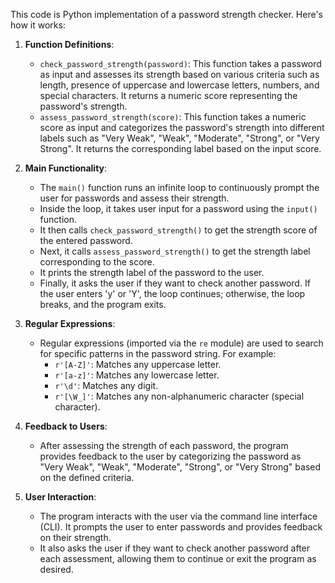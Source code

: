 This code is Python implementation of a password strength checker. Here's how it works:

1. **Function Definitions**:
   - `check_password_strength(password)`: This function takes a password as input and assesses its strength based on various criteria such as length, presence of uppercase and lowercase letters, numbers, and special characters. It returns a numeric score representing the password's strength.
   - `assess_password_strength(score)`: This function takes a numeric score as input and categorizes the password's strength into different labels such as "Very Weak", "Weak", "Moderate", "Strong", or "Very Strong". It returns the corresponding label based on the input score.

2. **Main Functionality**:
   - The `main()` function runs an infinite loop to continuously prompt the user for passwords and assess their strength.
   - Inside the loop, it takes user input for a password using the `input()` function.
   - It then calls `check_password_strength()` to get the strength score of the entered password.
   - Next, it calls `assess_password_strength()` to get the strength label corresponding to the score.
   - It prints the strength label of the password to the user.
   - Finally, it asks the user if they want to check another password. If the user enters 'y' or 'Y', the loop continues; otherwise, the loop breaks, and the program exits.

3. **Regular Expressions**:
   - Regular expressions (imported via the `re` module) are used to search for specific patterns in the password string. For example:
     - `r'[A-Z]'`: Matches any uppercase letter.
     - `r'[a-z]'`: Matches any lowercase letter.
     - `r'\d'`: Matches any digit.
     - `r'[\W_]'`: Matches any non-alphanumeric character (special character).

4. **Feedback to Users**:
   - After assessing the strength of each password, the program provides feedback to the user by categorizing the password as "Very Weak", "Weak", "Moderate", "Strong", or "Very Strong" based on the defined criteria.

5. **User Interaction**:
   - The program interacts with the user via the command line interface (CLI). It prompts the user to enter passwords and provides feedback on their strength.
   - It also asks the user if they want to check another password after each assessment, allowing them to continue or exit the program as desired.
